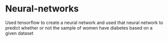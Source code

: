 # Neural-networks
 Used tensorflow to create a neural network and used that neural network to predict whether or not the sample of women have diabetes based on a given dataset
